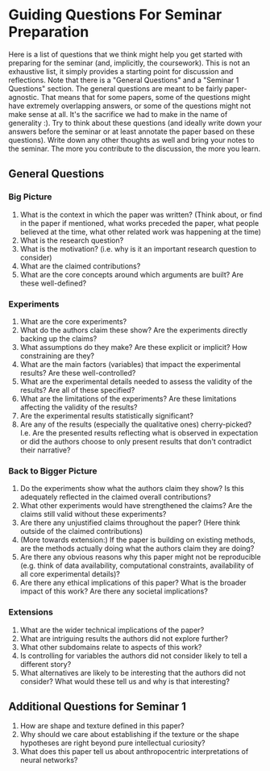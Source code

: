 # Guiding Questions For Seminar Preparation

Here is a list of questions that we think might help you get started with preparing for the seminar (and, implicitly, the coursework). This is not an exhaustive list, it simply provides a starting point for discussion and reflections. Note that there is a "General Questions" and a "Seminar 1 Questions" section.
The general questions are meant to be fairly paper-agnostic. That means that for some papers, some of the questions might have extremely overlapping answers, or some of the questions might not make sense at all. It's the sacrifice we had to make in the name of generality :). Try to think about these questions (and ideally write down your answers before the seminar or at least annotate the paper based on these questions). Write down any other thoughts as well and bring your notes to the seminar. The more you contribute to the discussion, the more you learn.

## General Questions

### Big Picture
1. What is the context in which the paper was written? (Think about, or find in the paper if mentioned, what works preceded the paper, what people believed at the time, what other related work was happening at the time)
2. What is the research question?
3. What is the motivation? (i.e. why is it an important research question to consider)
4. What are the claimed contributions?
5. What are the core concepts around which arguments are built? Are these well-defined?

### Experiments
1. What are the core experiments?
2. What do the authors claim these show? Are the experiments directly backing up the claims?
3. What assumptions do they make? Are these explicit or implicit? How constraining are they?
4. What are the main factors (variables) that impact the experimental results? Are these well-controlled?
5. What are the experimental details needed to assess the validity of the results? Are all of these specified?
6. What are the limitations of the experiments? Are these limitations affecting the validity of the results?
7. Are the experimental results statistically significant?
8. Are any of the results (especially the qualitative ones) cherry-picked? I.e. Are the presented results reflecting what is observed in expectation or did the authors choose to only present results that don't contradict their narrative?

### Back to Bigger Picture
1. Do the experiments show what the authors claim they show? Is this adequately reflected in the claimed overall contributions?
2. What other experiments would have strengthened the claims? Are the claims still valid without these experiments?
3. Are there any unjustified claims throughout the paper? (Here think outside of the claimed contributions)
4. (More towards extension:) If the paper is building on existing methods, are the methods actually doing what the authors claim they are doing?
5. Are there any obvious reasons why this paper might not be reproducible (e.g. think of data availability, computational constraints, availability of all core experimental details)?
6. Are there any ethical implications of this paper? What is the broader impact of this work? Are there any societal implications?

### Extensions
1. What are the wider technical implications of the paper?
2. What are intriguing results the authors did not explore further?
3. What other subdomains relate to aspects of this work?
4. Is controlling for variables the authors did not consider likely to tell a different story?
5. What alternatives are likely to be interesting that the authors did not consider? What would these tell us and why is that interesting?

## Additional Questions for Seminar 1
1. How are shape and texture defined in this paper?
2. Why should we care about establishing if the texture or the shape hypotheses are right beyond pure intellectual curiosity?
3. What does this paper tell us about anthropocentric interpretations of neural networks?
